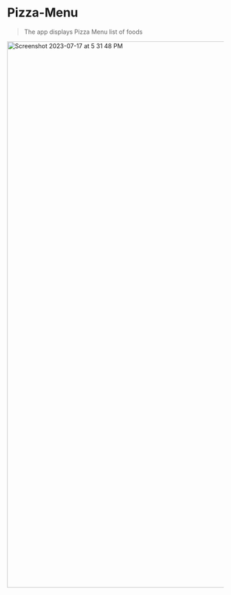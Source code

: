 # Pizza-Menu

> The app displays Pizza Menu list of foods

<img width="1269" alt="Screenshot 2023-07-17 at 5 31 48 PM" src="https://github.com/AmaduKamara/pizza-menu-app/assets/50941074/c56e92ee-9c70-4042-b3de-c8175818507c">
